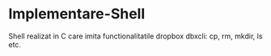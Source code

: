 # Implementare-Shell
Shell realizat in C care imita functionalitatile dropbox dbxcli: cp, rm, mkdir, ls etc.
